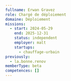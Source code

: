 ```yaml
---
fullname: Erwan Gravez
role: Chargé de déploiement
domaine: Déploiement
missions:
  - start: 2024-05-29
    end: 2025-12-31
    status: independent
    employer: malt
    startups:
      - chauffage-urbain
previously:
  - la.bonne.renov
memberType: beta
competences: []
---
```

